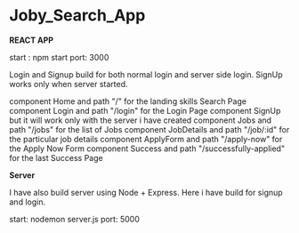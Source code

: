 # Joby_Search_App

**REACT APP**

start : npm start
port: 3000

Login and Signup build for both normal login and server side login.
SignUp works only when server started.

component Home and path "/" for the landing skills Search Page
component Login and path "/login" for the Login Page
component SignUp but it will work only with the server i have created
component Jobs and path "/jobs" for the list of Jobs
component JobDetails and path "/job/:id" for the particular job details
component ApplyForm and path "/apply-now" for the Apply Now Form
component Success and path "/successfully-applied" for the last Success Page

**Server**

I have also build server using Node + Express. Here i have build for signup and login.

start: nodemon server.js
port: 5000
